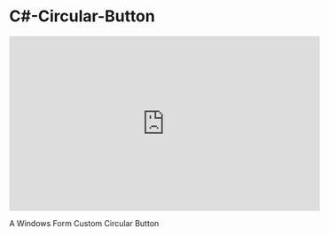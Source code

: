 # C#-Circular-Button

<iframe width="560" height="315" src="https://www.youtube.com/embed/_lfU0q_maAU" frameborder="0" allow="accelerometer; autoplay; encrypted-media; gyroscope; picture-in-picture" allowfullscreen></iframe>

A Windows Form Custom Circular Button

